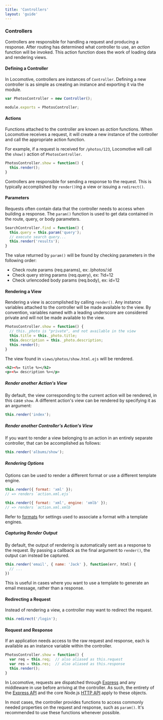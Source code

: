 ```yaml
---
title: 'Controllers'
layout: 'guide'
---
```


### Controllers

Controllers are responsible for handling a request and producing a response.
After routing has determined what controller to use, an _action_ function will
be invoked.  This action function does the work of loading data and rendering
views.

#### Defining a Controller

In Locomotive, controllers are instances of `Controller`.  Defining a new
controller is as simple as creating an instance and exporting it via the module.

```javascript
var PhotosController = new Controller();

module.exports = PhotosController;
```

#### Actions

Functions attached to the controller are known as _action_ functions.  When
Locomotive receives a request, it will create a new instance of the controller
and call the appropriate action function.

For example, if a request is received for `/photos/123`, Locomotive will call
the `show()` action of `PhotosController`.

```javascript
PhotosController.show = function() {
  this.render();
}
```

Controllers are responsible for sending a response to the request.  This is
typically accomplished by `render()`ing a view or issuing a `redirect()`.

#### Parameters

Requests often contain data that the controller needs to access when building a
response.  The `param()` function is used to get data contained in the route,
query, or body parameters.

```javascript
SearchController.find = function() {
  this.query = this.param('query');
  // execute search query...
  this.render('results');
}
```

The value returned by `param()` will be found by checking parameters in the
following order:

  - Check route params (req.params), ex: /photos/:id
  - Check query string params (req.query), ex: ?id=12
  - Check urlencoded body params (req.body), ex: id=12

#### Rendering a View

Rendering a view is accomplished by calling `render()`.  Any instance variables
attached to the controller will be made available to the view.  By convention,
variables named with a leading underscore are considered private and will not be
made available to the view.

```javascript
PhotosController.show = function() {
  // this._photo is "private", and not available in the view
  this.title = this._photo.title;
  this.description = this._photo.description;
  this.render();
}
```

The view found in `views/photos/show.html.ejs` will be rendered.

```xml
<h2><%= title %></h2>
<p><%= description %></p>
```

##### Render another Action's View

By default, the view corresponding to the current action will be rendered, in
this case `show`.  A different action's view can be rendered by specifying
it as an argument:

```javascript
this.render('index');
```

##### Render another Controller's Action's View

If you want to render a view belonging to an action in an entirely separate
controller, that can be accomplished as follows: 

```javascript
this.render('albums/show');
```

##### Rendering Options

Options can be used to render a different format or use a different template
engine.

```javascript
this.render({ format: 'xml' });
// => renders `action.xml.ejs`

this.render({ format: 'xml', engine: 'xmlb' });
// => renders `action.xml.xmlb`
```

Refer to [formats](/guide/formats/) for settings used to associate a format with
a template engines.

##### Capturing Render Output

By default, the output of rendering is automatically sent as a response to the
request.  By passing a callback as the final argument to `render()`, the output
can instead be captured.

```javascript
this.render('email', { name: 'Jack' }, function(err, html) {
  // ...
})
```

This is useful in cases where you want to use a template to generate an email
message, rather than a response.

#### Redirecting a Request

Instead of rendering a view, a controller may want to redirect the request.

```javascript
this.redirect('/login');
```

#### Request and Response

If an application needs access to the raw request and response, each is
available as an instance variable within the controller.

```javascript
PhotosController.show = function() {
  var req = this.req;  // also aliased as this.request
  var res = this.res;  // also aliased as this.response
  this.render();
}
```

In Locomotive, requests are dispatched through [Express](http://expressjs.com/)
and any middleware in use before arriving at the controller.  As such, the
entirety of the [Express API](http://expressjs.com/api.html) and the core Node.js
[HTTP API](http://nodejs.org/api/http.html) apply to these objects.

In most cases, the controller provides functions to access commonly needed
properties on the request and response, such as `param()`.  It's recommended to
use these functions whenever possible.
